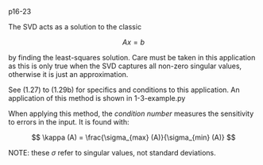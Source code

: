 p16-23

The SVD acts as a solution to the classic

$$
Ax = b
$$

by finding the least-squares solution. Care must be taken
in this application as this is only true when the SVD captures all non-zero singular values, otherwise it is just an approximation.

See (1.27) to (1.29b) for specifics and conditions to this application.
An application of this method is shown in  1-3-example.py

When applying this method, the _condition number_ measures the sensitivity
to errors in the input. It is found with:

$$
\kappa (A) = \frac{\sigma_{max} (A)}{\sigma_{min} (A)}
$$

NOTE: these $\sigma$ refer to singular values, not standard deviations.